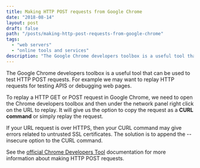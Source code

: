 ```yaml
---
title: Making HTTP POST requests from Google Chrome
date: "2018-08-14"
layout: post
draft: false
path: "/posts/making-http-post-requests-from-google-chrome"
tags:
  - "web servers"
  - "online tools and services"
description: "The Google Chrome developers toolbox is a useful tool that can be used to test HTTP POST requests. For example we may want to replay HTTP requests for testing APIS or debugging web pages."
---
```


The Google Chrome developers toolbox is a useful tool that can be used to test HTTP POST requests. For example we may want to replay HTTP requests for testing APIS or debugging web pages.

To replay a HTTP GET or POST request in Google Chrome, we need to open the Chrome developers toolbox and then under the network panel right click on the URL to replay. It will give us the option to copy the request as a **CURL command** or simply replay the request.

If your URL request is over HTTPS, then your CURL command may give errors related to untrusted SSL certificates. The solution is to append the --insecure option to the CURL command.

See the [official Chrome Developers Tool](https://developers.google.com/web/tools/chrome-devtools/) documentation for more information about making HTTP POST requests.
